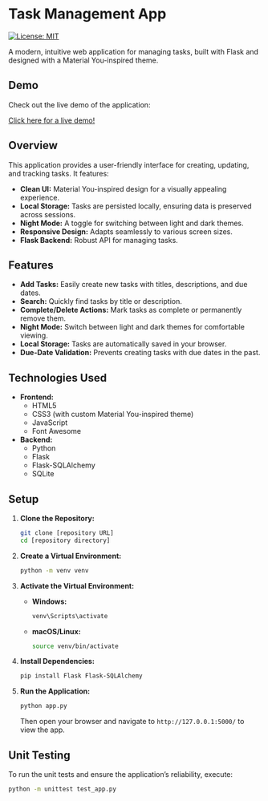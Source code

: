 # Task Management App

[![License: MIT](https://img.shields.io/badge/License-MIT-yellow.svg)](https://opensource.org/licenses/MIT)

A modern, intuitive web application for managing tasks, built with Flask and designed with a Material You-inspired theme.

## Demo

Check out the live demo of the application:

<a href="https://task-management-beta-swart.vercel.app/">Click here for a live demo!</a>

## Overview

This application provides a user-friendly interface for creating, updating, and tracking tasks. It features:

- **Clean UI:** Material You-inspired design for a visually appealing experience.
- **Local Storage:** Tasks are persisted locally, ensuring data is preserved across sessions.
- **Night Mode:** A toggle for switching between light and dark themes.
- **Responsive Design:** Adapts seamlessly to various screen sizes.
- **Flask Backend:** Robust API for managing tasks.

## Features

- **Add Tasks:** Easily create new tasks with titles, descriptions, and due dates.
- **Search:** Quickly find tasks by title or description.
- **Complete/Delete Actions:** Mark tasks as complete or permanently remove them.
- **Night Mode:** Switch between light and dark themes for comfortable viewing.
- **Local Storage:** Tasks are automatically saved in your browser.
- **Due-Date Validation:** Prevents creating tasks with due dates in the past.

## Technologies Used

- **Frontend:**
  - HTML5
  - CSS3 (with custom Material You-inspired theme)
  - JavaScript
  - Font Awesome
- **Backend:**
  - Python
  - Flask
  - Flask-SQLAlchemy
  - SQLite

## Setup

1. **Clone the Repository:**

   ```bash
   git clone [repository URL]
   cd [repository directory]

2. **Create a Virtual Environment:**

   ```bash
   python -m venv venv

3. **Activate the Virtual Environment:**

   - **Windows:**

     ```bash
     venv\Scripts\activate
     ```

   - **macOS/Linux:**

     ```bash
     source venv/bin/activate
     ```

4. **Install Dependencies:**

   ```bash
   pip install Flask Flask-SQLAlchemy

5. **Run the Application:**

   ```bash
   python app.py
   ```

   Then open your browser and navigate to `http://127.0.0.1:5000/` to view the app.

## Unit Testing

To run the unit tests and ensure the application’s reliability, execute:

```bash
python -m unittest test_app.py
```
